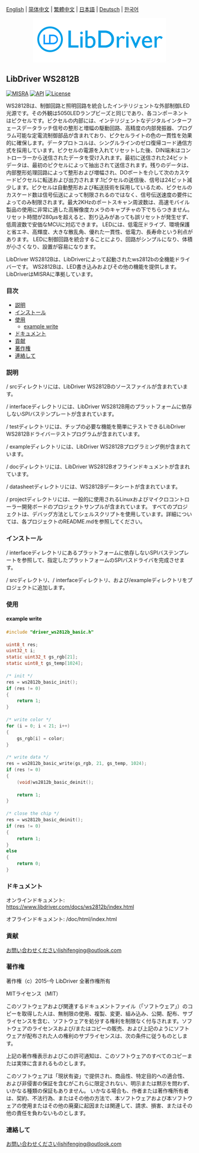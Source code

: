 [English](/README.md) | [ 简体中文](/README_zh-Hans.md) | [繁體中文](/README_zh-Hant.md) | [日本語](/README_ja.md) | [Deutsch](/README_de.md) | [한국어](/README_ko.md)

<div align=center>
<img src="/doc/image/logo.png"/>
</div>

## LibDriver WS2812B

[![MISRA](https://img.shields.io/badge/misra-compliant-brightgreen.svg)](/misra/README.md) [![API](https://img.shields.io/badge/api-reference-blue.svg)](https://www.libdriver.com/docs/ws2812b/index.html) [![License](https://img.shields.io/badge/license-MIT-brightgreen.svg)](/LICENSE)

WS2812Bは、制御回路と照明回路を統合したインテリジェントな外部制御LED光源です。その外観は5050LEDランプビーズと同じであり、各コンポーネントはピクセルです。ピクセルの内部には、インテリジェントなデジタルインターフェースデータラッチ信号の整形と増幅の駆動回路、高精度の内部発振器、プログラム可能な定電流制御部品が含まれており、ピクセルライトの色の一貫性を効果的に確保します。データプロトコルは、シングルラインのゼロ復帰コード通信方式を採用しています。ピクセルの電源を入れてリセットした後、DIN端末はコントローラーから送信されたデータを受け入れます。最初に送信された24ビットデータは、最初のピクセルによって抽出されて送信されます。残りのデータは、内部整形処理回路によって整形および増幅され、DOポートを介して次のカスケードピクセルに転送および出力されます.1ピクセルの送信後、信号は24ビット減少します。ピクセルは自動整形および転送技術を採用しているため、ピクセルのカスケード数は信号伝送によって制限されるのではなく、信号伝送速度の要件によってのみ制限されます。最大2KHzのポートスキャン周波数は、高速モバイル製品の使用に非常に適した高解像度カメラのキャプチャの下でちらつきません。リセット時間が280μsを超えると、割り込みがあっても誤リセットが発生せず、低周波数で安価なMCUに対応できます。 LEDには、低電圧ドライブ、環境保護と省エネ、高輝度、大きな散乱角、優れた一貫性、低電力、長寿命という利点があります。 LEDに制御回路を統合することにより、回路がシンプルになり、体積が小さくなり、設置が容易になります。

LibDriver WS2812Bは、LibDriverによって起動されたws2812bの全機能ドライバーです。 WS2812Bは、LED書き込みおよびその他の機能を提供します。 LibDriverはMISRAに準拠しています。

### 目次

  - [説明](#説明)
  - [インストール](#インストール)
  - [使用](#使用)
    - [example write](#example-write)
  - [ドキュメント](#ドキュメント)
  - [貢献](#貢献)
  - [著作権](#著作権)
  - [連絡して](#連絡して)

### 説明

/ srcディレクトリには、LibDriver WS2812Bのソースファイルが含まれています。

/ interfaceディレクトリには、LibDriver WS2812B用のプラットフォームに依存しないSPIバステンプレートが含まれています。

/ testディレクトリには、チップの必要な機能を簡単にテストできるLibDriver WS2812Bドライバーテストプログラムが含まれています。

/ exampleディレクトリには、LibDriver WS2812Bプログラミング例が含まれています。

/ docディレクトリには、LibDriver WS2812Bオフラインドキュメントが含まれています。

/ datasheetディレクトリには、WS2812Bデータシートが含まれています。

/ projectディレクトリには、一般的に使用されるLinuxおよびマイクロコントローラー開発ボードのプロジェクトサンプルが含まれています。 すべてのプロジェクトは、デバッグ方法としてシェルスクリプトを使用しています。詳細については、各プロジェクトのREADME.mdを参照してください。

### インストール

/ interfaceディレクトリにあるプラットフォームに依存しないSPIバステンプレートを参照して、指定したプラットフォームのSPIバスドライバを完成させます。

/ srcディレクトリ、/ interfaceディレクトリ、および/exampleディレクトリをプロジェクトに追加します。

### 使用

#### example write

```C
#include "driver_ws2812b_basic.h"

uint8_t res;
uint32_t i;
static uint32_t gs_rgb[21]; 
static uint8_t gs_temp[1024];

/* init */
res = ws2812b_basic_init();
if (res != 0)
{
    return 1;
}

/* write color */
for (i = 0; i < 21; i++)
{
    gs_rgb[i] = color;
}

/* write data */
res = ws2812b_basic_write(gs_rgb, 21, gs_temp, 1024);
if (res != 0)
{
    (void)ws2812b_basic_deinit();

    return 1;
}

/* close the chip */
res = ws2812b_basic_deinit();
if (res != 0)
{
    return 1;
}
else
{
    return 0;
}
```

### ドキュメント

オンラインドキュメント: https://www.libdriver.com/docs/ws2812b/index.html

オフラインドキュメント: /doc/html/index.html

### 貢献

お問い合わせくださいlishifenging@outlook.com

### 著作権

著作権（c）2015-今 LibDriver 全著作権所有

MITライセンス（MIT）

このソフトウェアおよび関連するドキュメントファイル（「ソフトウェア」）のコピーを取得した人は、無制限の使用、複製、変更、組み込み、公開、配布、サブライセンスを含む、ソフトウェアを処分する権利を制限なく付与されます。ソフトウェアのライセンスおよび/またはコピーの販売、および上記のようにソフトウェアが配布された人の権利のサブライセンスは、次の条件に従うものとします。

上記の著作権表示およびこの許可通知は、このソフトウェアのすべてのコピーまたは実体に含まれるものとします。

このソフトウェアは「現状有姿」で提供され、商品性、特定目的への適合性、および非侵害の保証を含むがこれらに限定されない、明示または黙示を問わず、いかなる種類の保証もありません。 いかなる場合も、作者または著作権所有者は、契約、不法行為、またはその他の方法で、本ソフトウェアおよび本ソフトウェアの使用またはその他の廃棄に起因または関連して、請求、損害、またはその他の責任を負わないものとします。

### 連絡して

お問い合わせくださいlishifenging@outlook.com